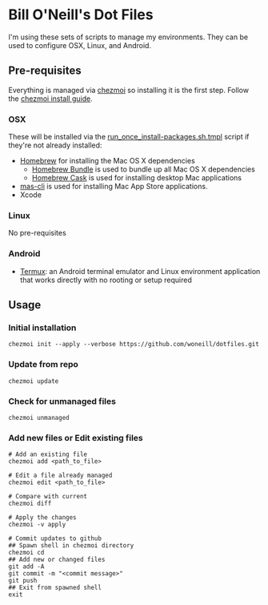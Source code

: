 # Bill O'Neill's Dot Files

I'm using these sets of scripts to manage my environments. They can be used to configure OSX, Linux, and Android.

## Pre-requisites

Everything is managed via [chezmoi](https://github.com/twpayne/chezmoi) so installing it is the first step. Follow the [chezmoi install guide](https://github.com/twpayne/chezmoi/blob/master/docs/INSTALL.md).

### OSX

These will be installed via the [run_once_install-packages.sh.tmpl](run_once_install-packages.sh.tmpl) script if they're not already installed:

* [Homebrew](https://github.com/Homebrew/brew) for installing the Mac OS X dependencies
  * [Homebrew Bundle](https://github.com/Homebrew/homebrew-bundle) is used to bundle up all Mac OS X dependencies
  * [Homebrew Cask](https://github.com/caskroom/homebrew-cask) is used for installing desktop Mac applications
* [mas-cli](https://github.com/argon/mas) is used for installing Mac App Store applications.
* Xcode

### Linux

No pre-requisites

### Android

* [Termux](https://play.google.com/store/apps/details?id=com.termux): an Android terminal emulator and Linux environment application that works directly with no rooting or setup required

## Usage

### Initial installation
```
chezmoi init --apply --verbose https://github.com/woneill/dotfiles.git
```

### Update from repo
```
chezmoi update
```

### Check for unmanaged files
```
chezmoi unmanaged
```

### Add new files or Edit existing files
```
# Add an existing file
chezmoi add <path_to_file>

# Edit a file already managed
chezmoi edit <path_to_file>

# Compare with current
chezmoi diff

# Apply the changes
chezmoi -v apply

# Commit updates to github
## Spawn shell in chezmoi directory
chezmoi cd
## Add new or changed files
git add -A
git commit -m "<commit message>"
git push
## Exit from spawned shell
exit
```